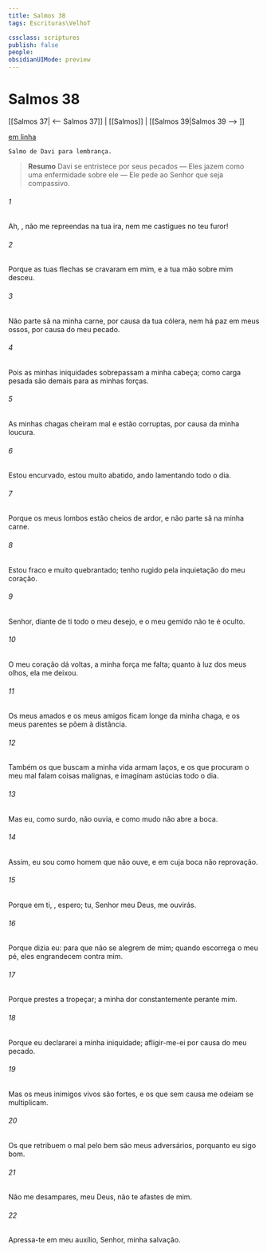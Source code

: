 ```yaml
---
title: Salmos 38
tags: Escrituras\VelhoT

cssclass: scriptures
publish: false
people:
obsidianUIMode: preview
---
```


# Salmos 38
[[Salmos 37| <-- Salmos 37]] | [[Salmos]] | [[Salmos 39|Salmos 39 --> ]]

[em linha](https://churchofjesuschrist.org/study/scriptures/ot/ps/38?lang=por)

```
Salmo de Davi para lembrança.
```

> __Resumo__
Davi se entristece por seus pecados — Eles jazem como uma enfermidade sobre ele — Ele pede ao Senhor que seja compassivo.

###### 1 
Ah, , não me repreendas na tua ira, nem me castigues no teu furor!

###### 2 
Porque as tuas flechas se cravaram em mim, e a tua mão sobre mim desceu.

###### 3 
Não  parte sã na minha carne, por causa da tua cólera, nem há paz em meus ossos, por causa do meu pecado.

###### 4 
Pois  as minhas iniquidades sobrepassam a minha cabeça; como carga pesada são demais para as minhas forças.

###### 5 
As minhas chagas cheiram mal e estão corruptas, por causa da minha loucura.

###### 6 
Estou encurvado, estou muito abatido, ando lamentando todo o dia.

###### 7 
Porque os meus lombos estão cheios de ardor, e não  parte sã na minha carne.

###### 8 
Estou fraco e muito quebrantado; tenho rugido pela inquietação do meu coração.

###### 9 
Senhor, diante de ti  todo o meu desejo, e o meu gemido não te é oculto.

###### 10 
O meu coração dá voltas, a minha força me falta; quanto à luz dos meus olhos, ela me deixou.

###### 11 
Os meus amados e os meus amigos ficam longe da minha chaga, e os meus parentes se põem à distância.

###### 12 
Também os que buscam a minha vida  armam laços, e os que procuram o meu mal falam coisas malignas, e imaginam astúcias todo o dia.

###### 13 
Mas eu, como surdo, não ouvia, e  como mudo  não abre a boca.

###### 14 
Assim, eu sou como homem que não ouve, e em cuja boca não  reprovação.

###### 15 
Porque em ti, , espero; tu, Senhor meu Deus, me ouvirás.

###### 16 
Porque dizia eu:  para que não se alegrem de mim; quando escorrega o meu pé, eles  engrandecem contra mim.

###### 17 
Porque  prestes a tropeçar; a minha dor  constantemente perante mim.

###### 18 
Porque eu declararei a minha iniquidade; afligir-me-ei por causa do meu pecado.

###### 19 
Mas os meus inimigos  vivos  são fortes, e os que sem causa me odeiam se multiplicam.

###### 20 
Os que retribuem o mal pelo bem são meus adversários, porquanto eu sigo  bom.

###### 21 
Não me desampares,  meu Deus, não te afastes de mim.

###### 22 
Apressa-te em meu auxílio, Senhor, minha salvação.

